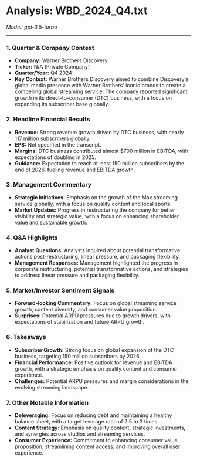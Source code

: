 # Analysis: WBD_2024_Q4.txt

*Model: gpt-3.5-turbo*

---

### 1. Quarter & Company Context
- **Company:** Warner Brothers Discovery
- **Ticker:** N/A (Private Company)
- **Quarter/Year:** Q4 2024
- **Key Context:** Warner Brothers Discovery aimed to combine Discovery's global media presence with Warner Brothers' iconic brands to create a compelling global streaming service. The company reported significant growth in its direct-to-consumer (DTC) business, with a focus on expanding its subscriber base globally.

### 2. Headline Financial Results
- **Revenue:** Strong revenue growth driven by DTC business, with nearly 117 million subscribers globally.
- **EPS:** Not specified in the transcript.
- **Margins:** DTC business contributed almost $700 million in EBITDA, with expectations of doubling in 2025.
- **Guidance:** Expectation to reach at least 150 million subscribers by the end of 2026, fueling revenue and EBITDA growth.

### 3. Management Commentary
- **Strategic Initiatives:** Emphasis on the growth of the Max streaming service globally, with a focus on quality content and local sports.
- **Market Updates:** Progress in restructuring the company for better visibility and strategic value, with a focus on enhancing shareholder value and sustainable growth.

### 4. Q&A Highlights
- **Analyst Questions:** Analysts inquired about potential transformative actions post-restructuring, linear pressure, and packaging flexibility.
- **Management Responses:** Management highlighted the progress in corporate restructuring, potential transformative actions, and strategies to address linear pressure and packaging flexibility.

### 5. Market/Investor Sentiment Signals
- **Forward-looking Commentary:** Focus on global streaming service growth, content diversity, and consumer value proposition.
- **Surprises:** Potential ARPU pressures due to growth drivers, with expectations of stabilization and future ARPU growth.

### 6. Takeaways
- **Subscriber Growth:** Strong focus on global expansion of the DTC business, targeting 150 million subscribers by 2026.
- **Financial Performance:** Positive outlook for revenue and EBITDA growth, with a strategic emphasis on quality content and consumer experience.
- **Challenges:** Potential ARPU pressures and margin considerations in the evolving streaming landscape.

### 7. Other Notable Information
- **Deleveraging:** Focus on reducing debt and maintaining a healthy balance sheet, with a target leverage ratio of 2.5 to 3 times.
- **Content Strategy:** Emphasis on quality content, strategic investments, and synergies across studios and streaming services.
- **Consumer Experience:** Commitment to enhancing consumer value proposition, streamlining content access, and improving overall user experience.